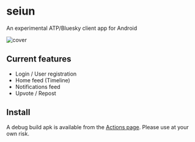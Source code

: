 # seiun

An experimental ATP/Bluesky client app for Android

![cover](https://github.com/akiomik/seiun/raw/main/assets/covers/cover-github.png)

## Current features

- Login / User registration
- Home feed (Timeline)
- Notifications feed
- Upvote / Repost

## Install

A debug build apk is available from the [Actions page](https://github.com/akiomik/seiun/actions/workflows/build.yml).
Please use at your own risk.